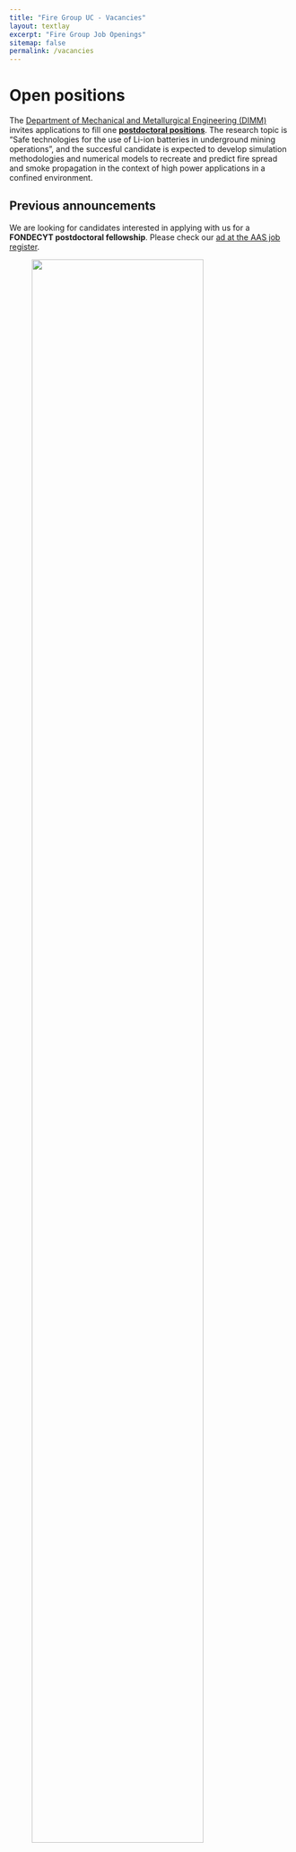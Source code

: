 ```yaml
---
title: "Fire Group UC - Vacancies"
layout: textlay
excerpt: "Fire Group Job Openings"
sitemap: false
permalink: /vacancies
---
```


# Open positions

The [Department of Mechanical and Metallurgical Engineering (DIMM)](http://www.astro.udec.cl/titans/) invites applications to fill one [**postdoctoral positions**](https://www.linkedin.com/posts/wolframjahn_the-department-of-mechanical-and-metallurgical-activity-7233845244528627713-JMEq?utm_source=share&utm_medium=member_desktop).
The research topic is “Safe technologies for the use of Li-ion batteries in underground mining operations”, and the succesful candidate is expected to develop simulation methodologies and numerical models to recreate and predict fire spread and smoke propagation in the context of high power applications in a confined environment.



## Previous announcements

We are looking for candidates interested in applying with us for a
**FONDECYT postdoctoral fellowship**. Please check
our [ad at the AAS job
register](https://jobregister.aas.org/ad/a30cb4a6).

<figure>
<img src="{{ site.url }}{{ site.baseurl }}/images/slider7001400/group.jpg" width="85%">
</figure>

